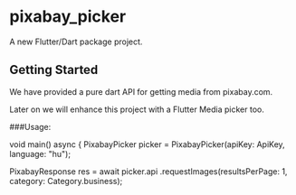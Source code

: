 # pixabay_picker

A new Flutter/Dart package project.

## Getting Started

We have provided a pure dart API for getting media from pixabay.com.

Later on we will enhance this project with a Flutter Media picker too.

###Usage:

void main() async {
  PixabayPicker picker = PixabayPicker(apiKey: ApiKey, language: "hu");

  PixabayResponse res = await picker.api
      .requestImages(resultsPerPage: 1, category: Category.business);
      
